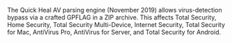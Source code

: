 The Quick Heal AV parsing engine (November 2019) allows virus-detection bypass via a crafted GPFLAG in a ZIP archive. This affects Total Security, Home Security, Total Security Multi-Device, Internet Security, Total Security for Mac, AntiVirus Pro, AntiVirus for Server, and Total Security for Android.